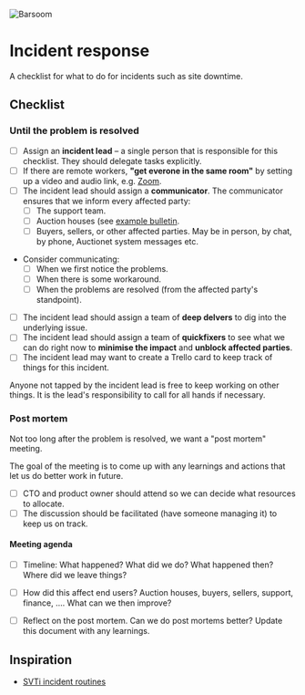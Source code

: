 ![Barsoom](http://barsoom.se/barsoom.png)

# Incident response

A checklist for what to do for incidents such as site downtime.

## Checklist

### Until the problem is resolved

- [ ] Assign an **incident lead** – a single person that is responsible for this checklist. They should delegate tasks explicitly.
- [ ] If there are remote workers, **"get everone in the same room"** by setting up a video and audio link, e.g. [Zoom](https://zoom.us/).
- [ ] The incident lead should assign a **communicator**. The communicator ensures that we inform every affected party:
  - [ ] The support team.
  - [ ] Auction houses (see [example bulletin](https://auctionet.com/admin/super/bulletins#bulletin_255).
  - [ ] Buyers, sellers, or other affected parties.
  May be in person, by chat, by phone, Auctionet system messages etc.
- Consider communicating:
  - [ ] When we first notice the problems.
  - [ ] When there is some workaround.
  - [ ] When the problems are resolved (from the affected party's standpoint).
- [ ] The incident lead should assign a team of **deep delvers** to dig into the underlying issue.
- [ ] The incident lead should assign a team of **quickfixers** to see what we can do right now to **minimise the impact** and **unblock affected parties**.
- [ ] The incident lead may want to create a Trello card to keep track of things for this incident.

Anyone not tapped by the incident lead is free to keep working on other things. It is the lead's responsibility to call for all hands if necessary.

### Post mortem

Not too long after the problem is resolved, we want a "post mortem" meeting.

The goal of the meeting is to come up with any learnings and actions that let us do better work in future.

- [ ] CTO and product owner should attend so we can decide what resources to allocate.
- [ ] The discussion should be facilitated (have someone managing it) to keep us on track.

#### Meeting agenda

- [ ] Timeline: What happened? What did we do? What happened then? Where did we leave things?
- [ ] How did this affect end users? Auction houses, buyers, sellers, support, finance, …. What can we then improve?
- [ ] Reflect on the post mortem. Can we do post mortems better? Update this document with any learnings.


## Inspiration

* [SVTi incident routines](http://svti.svt.se/2016/04/tre-tekniker-och-en-bebis/)
